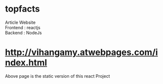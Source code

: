 # topfacts
Article Website <br>
Frontend : reactjs <br>
Backend : NodeJs <br>
# http://vihangamy.atwebpages.com/index.html <br>
Above page is the static version of this react Project
